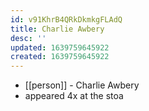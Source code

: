```yaml
---
id: v91KhrB4QRkDkmkgFLAdQ
title: Charlie Awbery
desc: ''
updated: 1639759645922
created: 1639759645922
---
```



- [[person]] - Charlie Awbery
- appeared 4x at the stoa
